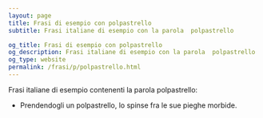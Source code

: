 ```yaml
---
layout: page
title: Frasi di esempio con polpastrello 
subtitle: Frasi italiane di esempio con la parola  polpastrello

og_title: Frasi di esempio con polpastrello 
og_description: Frasi italiane di esempio con la parola  polpastrello
og_type: website
permalink: /frasi/p/polpastrello.html
---
```


Frasi italiane di esempio contenenti la parola polpastrello:


- Prendendogli un polpastrello, lo spinse fra le sue pieghe morbide.
